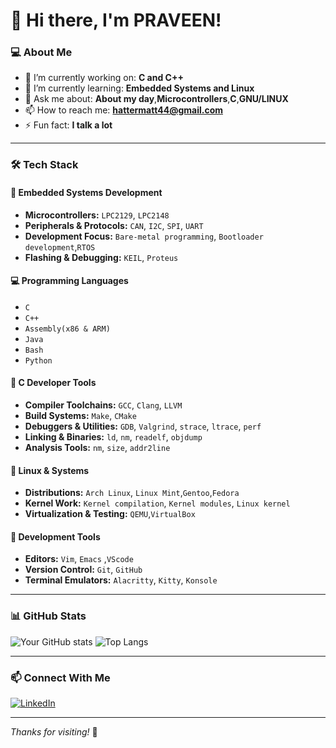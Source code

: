 # 👋 Hi there, I'm PRAVEEN!

### 💻 About Me
- 🔭 I’m currently working on: **C and C++**
- 🌱 I’m currently learning: **Embedded Systems and Linux**
- 💬 Ask me about: **About my day**,**Microcontrollers**,**C**,**GNU/LINUX**
- 📫 How to reach me: **hattermatt44@gmail.com**
- ⚡ Fun fact: **I talk a lot**

---
### 🛠️ Tech Stack
#### 🧩 Embedded Systems Development
- **Microcontrollers:** `LPC2129`, `LPC2148`
- **Peripherals & Protocols:** `CAN`, `I2C`, `SPI`, `UART`
- **Development Focus:** `Bare-metal programming`, `Bootloader development`,`RTOS`
- **Flashing & Debugging:** `KEIL`, `Proteus`

#### 💻 Programming Languages
- `C` 
- `C++`
- `Assembly(x86 & ARM)`
- `Java` 
- `Bash`
- `Python`

#### 🧪 C Developer Tools
- **Compiler Toolchains:** `GCC`, `Clang`, `LLVM`
- **Build Systems:** `Make`, `CMake`
- **Debuggers & Utilities:** `GDB`, `Valgrind`, `strace`, `ltrace`, `perf`
- **Linking & Binaries:** `ld`, `nm`, `readelf`, `objdump`
- **Analysis Tools:** `nm`, `size`, `addr2line`

#### 🐧 Linux & Systems
- **Distributions:** `Arch Linux`, `Linux Mint`,`Gentoo`,`Fedora`
- **Kernel Work:** `Kernel compilation`, `Kernel modules`, `Linux kernel`
- **Virtualization & Testing:** `QEMU`,`VirtualBox`
  
#### 🧰 Development Tools
- **Editors:** `Vim`, `Emacs` ,`VScode`
- **Version Control:** `Git`, `GitHub`
- **Terminal Emulators:** `Alacritty`, `Kitty`, `Konsole`
---

### 📊 GitHub Stats
![Your GitHub stats](https://github-readme-stats.vercel.app/api?username=Matthatter693&show_icons=true&hide_border=true&theme=tokyonight) ![Top Langs](https://github-readme-stats.vercel.app/api/top-langs/?username=Matthatter693&layout=compact&theme=tokyonight)

---

### 📫 Connect With Me
[![LinkedIn](https://img.shields.io/badge/-LinkedIn-blue?style=flat-square&logo=linkedin)](https://www.linkedin.com/in/praveenshanmugam03/)  


---

_Thanks for visiting!_ 🌟

